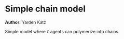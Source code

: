 Simple chain model
====================

**Author:** Yarden Katz

Simple model where ``C`` agents can polymerize into chains.






